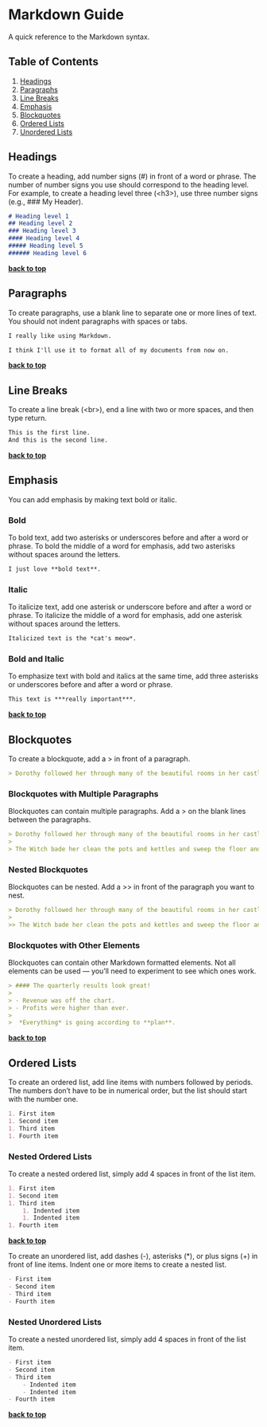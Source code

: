 # Markdown Guide
A quick reference to the Markdown syntax.

## Table of Contents

  1. [Headings](#headings)
  1. [Paragraphs](#paragraphs)
  1. [Line Breaks](#line-breaks)
  1. [Emphasis](#emphasis)
  1. [Blockquotes](#blockquotes)
  1. [Ordered Lists](#ordered-lists)
  1. [Unordered Lists](#unordered-lists)

## Headings
To create a heading, add number signs (#) in front of a word or phrase. The number of number signs you use
should correspond to the heading level. For example, to create a heading level three (&lt;h3&gt;), use three
number signs (e.g., ### My Header).

```markdown
# Heading level 1
## Heading level 2
### Heading level 3
#### Heading level 4
##### Heading level 5
###### Heading level 6
```

**[back to top](#)**

## Paragraphs
To create paragraphs, use a blank line to separate one or more lines of text. You should not indent paragraphs
with spaces or tabs.

```markdown
I really like using Markdown.

I think I'll use it to format all of my documents from now on.
```

**[back to top](#)**

## Line Breaks
To create a line break (&lt;br&gt;), end a line with two or more spaces, and then type return.

```markdown
This is the first line.  
And this is the second line.
```

**[back to top](#)**

## Emphasis
You can add emphasis by making text bold or italic.

### Bold
To bold text, add two asterisks or underscores before and after a word or phrase. To bold the middle of a word for emphasis, add two asterisks without spaces around the letters.

```markdown
I just love **bold text**.
```

### Italic
To italicize text, add one asterisk or underscore before and after a word or phrase. To italicize the middle of a word for emphasis, add one asterisk without spaces around the letters.

```markdown
Italicized text is the *cat's meow*.
```

### Bold and Italic
To emphasize text with bold and italics at the same time, add three asterisks or underscores before and after a word or phrase.

```markdown
This text is ***really important***.
```

**[back to top](#)**

## Blockquotes
To create a blockquote, add a &gt; in front of a paragraph.

```markdown
> Dorothy followed her through many of the beautiful rooms in her castle.
```

### Blockquotes with Multiple Paragraphs
Blockquotes can contain multiple paragraphs. Add a > on the blank lines between the paragraphs.

```markdown
> Dorothy followed her through many of the beautiful rooms in her castle.
>
> The Witch bade her clean the pots and kettles and sweep the floor and keep the fire fed with wood.
```

### Nested Blockquotes
Blockquotes can be nested. Add a >> in front of the paragraph you want to nest.


```markdown
> Dorothy followed her through many of the beautiful rooms in her castle.
>
>> The Witch bade her clean the pots and kettles and sweep the floor and keep the fire fed with wood.
```

### Blockquotes with Other Elements
Blockquotes can contain other Markdown formatted elements. Not all elements can be used — you’ll need to experiment to see which ones work.

```markdown
> #### The quarterly results look great!
>
> - Revenue was off the chart.
> - Profits were higher than ever.
>
>  *Everything* is going according to **plan**.
```

**[back to top](#)**

## Ordered Lists
To create an ordered list, add line items with numbers followed by periods. The numbers don’t have to
be in numerical order, but the list should start with the number one.

```markdown
1. First item
1. Second item
1. Third item
1. Fourth item
```

### Nested Ordered Lists
To create a nested ordered list, simply add 4 spaces in front of the list item.

```markdown
1. First item
1. Second item
1. Third item
    1. Indented item
    1. Indented item
1. Fourth item
```

**[back to top](#)**


To create an unordered list, add dashes (-), asterisks (*), or plus signs (+) in front of line items.
Indent one or more items to create a nested list.

```markdown
- First item
- Second item
- Third item
- Fourth item
```

### Nested Unordered Lists
To create a nested unordered list, simply add 4 spaces in front of the list item.

```markdown
- First item
- Second item
- Third item
    - Indented item
    - Indented item
- Fourth item
```

**[back to top](#)**
